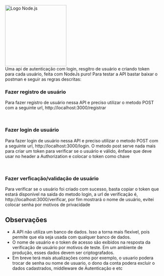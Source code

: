 <img src="https://upload.wikimedia.org/wikipedia/commons/d/d9/Node.js_logo.svg" alt="Logo Node.js" width="200" />
<br>
Uma api de autenticação com login, resgitro de usuário e criando token para cada usuário, feita com NodeJs puro!
Para testar a API bastar baixar o postman e seguir as regras descritas:

<h3>Fazer registro de usuário </h3>
<p>Para fazer registro de usuário nessa API e preciso utilizar o metodo POST com a seguinte url, http://localhost:3000/registrar </p>
<br>
<h3>Fazer login de usuário </h3>
<p>Para fazer login de usuário nessa API e preciso utilizar o metodo POST com a seguinte url, http://localhost:3000/login.
O metodo post serve nada mais para criar um token para verificar se o usuário e válido, ênfase que deve usar no header a Authorization e colocar o token como chave</p>
<br>
<h3>Fazer verficação/validação de usuário </h3>
<p>Para verificar se o usuário foi criado com sucesso, basta copiar o token que estará disponivel na saida do metodo login, a url de verificação é, http://localhost:3000/verificar, por fim mostrará o nome de usuário, evitei colocar senha por motivos de privacidade </p>

<h2>Observações</h2>
<ul>
  <li>A API não utiliza um banco de dados. Isso a torna mais flexível, pois permite que ela seja usada com qualquer banco de dados.</li>
  <li>O nome de usuário e o token de acesso são exibidos na resposta da verificação de usuário por motivos de teste. Em um ambiente de produção, esses dados devem ser criptografados.</li>
  <li>Em breve terá mais atualizações como por exemplo, o usuario podera trocar de senha ou nome de usuario, o dono da conta podera excluir o dados cadastrados, middleware de Autenticação e etc</li>
</ul>
